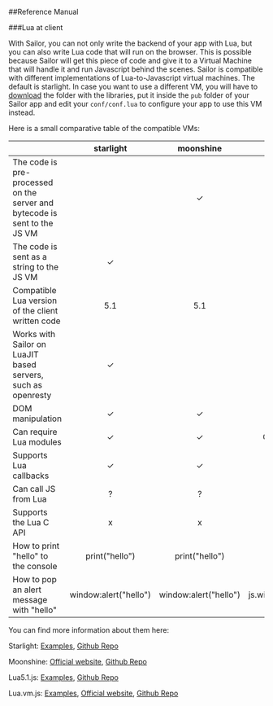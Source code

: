 ##Reference Manual

###Lua at client

With Sailor, you can not only write the backend of your app with Lua, but you can also write Lua code that will run on the browser. This is possible because Sailor will get this piece of code and give it to a Virtual Machine that will handle it and run Javascript behind the scenes. Sailor is compatible with different implementations of Lua-to-Javascript virtual machines. The default is starlight. In case you want to use a different VM, you will have to <a href="https://github.com/Etiene/sailor/tree/master/lua-to-js-vms" target="_blank">download</a> the folder with the libraries, put it inside the `pub` folder of your Sailor app and edit your `conf/conf.lua` to configure your app to use this VM instead.

Here is a small comparative table of the compatible VMs:

|                                                                           |       starlight       |       moonshine       |          lua51js         |          luavmjs         |
|---------------------------------------------------------------------------|:---------------------:|:---------------------:|:------------------------:|:------------------------:|
| The code is pre-processed on the server and bytecode is sent to the JS VM |                       |           ✓           |                          |                          |
| The code is sent as a string to the JS VM                                 |           ✓           |                       |             ✓            |             ✓            |
| Compatible Lua version of the client written code                         |          5.1          |          5.1          |            5.1           |           5.2.3          |
| Works with Sailor on LuaJIT based servers, such as openresty              |           ✓           |                       |             ✓            |             ✓            |
| DOM manipulation                                                          |           ✓           |           ✓           |        incomplete        |             ✓            |
| Can require Lua modules                                                   |           ✓           |           ✓           |      Only on Apache      |                          |
| Supports Lua callbacks                                                    |           ✓           |           ✓           |             x            |             ✓            |
| Can call JS from Lua                                                      |           ?           |           ?           |             x            |             ✓            |
| Supports the Lua C API                                                    |           x           |           x           |             ✓            |        incomplete        |
| How to print "hello" to the console                                       |     print("hello")    |     print("hello")    |      print("hello")      |      print("hello")      |
| How to pop an alert message with "hello"                                  | window:alert("hello") | window:alert("hello") | js.window:alert("hello") | js.global:alert("hello") |


You can find more information about them here:

Starlight: <a href="https://github.com/felipedaragon/lua_at_client/blob/master/docs/LUA_AT_CLIENT.starlight.md" target="_blank">Examples</a>, <a href="https://github.com/paulcuth/starlight" target="_blank">Github Repo</a> 

Moonshine: <a href="http://moonshinejs.org/" target="_blank">Official website</a>, <a href="https://github.com/gamesys/moonshine" target="_blank">Github Repo</a> 

Lua5.1.js: <a href="https://github.com/felipedaragon/lua_at_client/blob/master/docs/LUA_AT_CLIENT.lua51js.md" target="_blank">Examples</a>, <a href="https://github.com/logiceditor-com/lua5.1.js" target="_blank">Github Repo</a>

Lua.vm.js: <a href="https://github.com/felipedaragon/lua_at_client/blob/master/docs/LUA_AT_CLIENT.luavmjs.md" target="_blank">Examples</a>, <a href="https://kripken.github.io/lua.vm.js/lua.vm.js.html" target="_blank">Official website</a>, <a href="https://github.com/kripken/lua.vm.js" target="_blank">Github Repo</a> 


